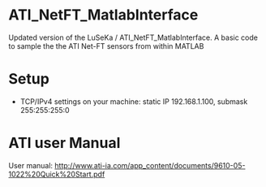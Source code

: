 # ATI_NetFT_MatlabInterface
Updated version of the LuSeKa / ATI_NetFT_MatlabInterface. A basic code to sample the the ATI Net-FT sensors from within MATLAB

# Setup
* TCP/IPv4 settings on your machine: static IP 192.168.1.100, submask 255:255:255:0

# ATI user Manual
User manual: http://www.ati-ia.com/app_content/documents/9610-05-1022%20Quick%20Start.pdf


